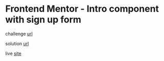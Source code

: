 # Frontend Mentor - Intro component with sign up form

challenge [url](https://www.frontendmentor.io/challenges/intro-component-with-signup-form-5cf91bd49edda32581d28fd1)

solution [url]()

live [site](https://noob-web-dev.github.io/intro-signup/)
